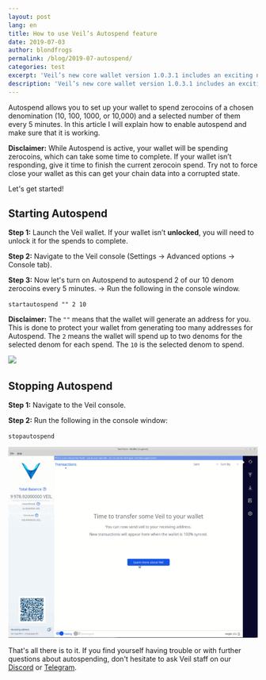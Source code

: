 ```yaml
---
layout: post
lang: en
title: How to use Veil’s Autospend feature
date: 2019-07-03
author: blondfrogs
permalink: /blog/2019-07-autospend/
categories: test
excerpt: 'Veil’s new core wallet version 1.0.3.1 includes an exciting new feature, called Autospend. Let’s explore how it works.'
description: 'Veil’s new core wallet version 1.0.3.1 includes an exciting new feature, called Autospend. Let’s explore how it works.'
---
```


Autospend allows you to set up your wallet to spend zerocoins of a chosen denomination (10, 100, 1000, or 10,000) and a selected number of them every 5 minutes. In this article I will explain how to enable autospend and make sure that it is working.
 
**Disclaimer:** While Autospend is active, your wallet will be spending zerocoins, which can take some time to complete. If your wallet isn’t responding, give it time to finish the current zerocoin spend. Try not to force close your wallet as this can get your chain data into a corrupted state.
 
Let's get started!

## Starting Autospend
 
**Step 1:** Launch the Veil wallet. If your wallet isn’t **unlocked**, you will need to unlock it for the spends to complete.
 
**Step 2:** Navigate to the Veil console (Settings -> Advanced options -> Console tab).
 
**Step 3:** Now let's turn on Autospend to autospend 2 of our 10 denom zerocoins every 5 minutes. -> Run the following in the console window.
 
`startautospend "" 2 10`
 
**Disclaimer:** The `""` means that the wallet will generate an address for you. This is done to protect your wallet from generating too many addresses for Autospend. The `2` means the wallet will spend up to two denoms for the selected denom for each spend. The `10` is the selected denom to spend.
 
![](/uploads/blog/2019-07-03-autospend1.gif)
 
## Stopping Autospend

**Step 1:** Navigate to the Veil console.
 
**Step 2:** Run the following in the console window:
 
`stopautospend`

![](/uploads/blog/2019-07-03-autospend2.gif)
 
That's all there is to it. If you find yourself having trouble or with further questions about autospending, don't hesitate to ask Veil staff on our [Discord](https://discord.veil-project.com/) or [Telegram](https://telegram.veil-project.com/).
